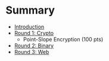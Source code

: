 # Summary

* [Introduction](README.md)
* [Round 1: Crypto](round_1_crypto.md)
   * Point-Slope Encryption (100 pts)
* [Round 2: Binary](round_2_binary.md)
* [Round 3: Web](round_3_web.md)

